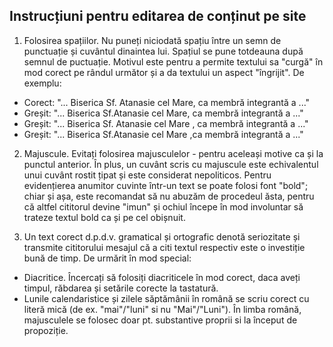 Instrucțiuni pentru editarea de conținut pe site
------------------------------------------------

1. Folosirea spațiilor. Nu puneți niciodată spațiu între un semn de punctuație și cuvântul dinaintea lui. Spațiul se pune totdeauna după semnul de puctuație. Motivul este pentru a permite textului sa "curgă" în mod corect pe rândul următor și a da textului un aspect "îngrijit". De exemplu:
  * Corect: "... Biserica Sf. Atanasie cel Mare, ca membră integrantă a ..."
  * Greșit: "... Biserica Sf.Atanasie cel Mare, ca membră integrantă a ..."
  * Greșit: "... Biserica Sf. Atanasie cel Mare , ca membră integrantă a ..."
  * Greșit: "... Biserica Sf.Atanasie cel Mare ,ca membră integrantă a ..."

2. Majuscule. Evitați folosirea majusculelor - pentru aceleași motive ca și la punctul anterior. În plus, un cuvânt scris cu majuscule este echivalentul unui cuvânt rostit țipat și este considerat nepoliticos. Pentru evidențierea anumitor cuvinte într-un text se poate folosi font "bold"; chiar și așa, este recomandat să nu abuzăm de procedeul ăsta, pentru că altfel cititorul devine "imun" și ochiul începe în mod involuntar să trateze textul bold ca și pe cel obișnuit.

3. Un text corect d.p.d.v. gramatical și ortografic denotă seriozitate și transmite cititorului mesajul că a citi textul respectiv este o investiție bună de timp. De urmărit în mod special:
  * Diacritice. Încercați să folosiți diacriticele în mod corect, daca aveți timpul, răbdarea și setările corecte la tastatură.
  * Lunile calendaristice și zilele săptămânii în română se scriu corect cu literă mică (de ex. "mai"/"luni" si nu "Mai"/"Luni"). În limba română, majusculele se folosec doar pt. substantive proprii si la început de propoziție.